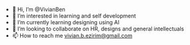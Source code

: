 - 👋 Hi, I’m @VivianBen
- 👀 I’m interested in learning and self development
- 🌱 I’m currently learning designing using AI
- 💞️ I’m looking to collaborate on HR, designs and general intellectuals
- 📫 How to reach me vivian.b.ezirim@gmail.com

<!---
VivianBen/VivianBen is a ✨ special ✨ repository because its `README.md` (this file) appears on your GitHub profile.
You can click the Preview link to take a look at your changes.
--->
